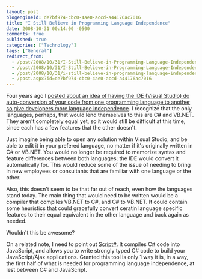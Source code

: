 ```yaml
---
layout: post
blogengineid: de7bf974-cbc0-4ae0-accd-a44176ac7016
title: "I Still Believe in Programming Language Independence"
date: 2008-10-31 00:14:00 -0500
comments: true
published: true
categories: ["Technology"]
tags: ["General"]
redirect_from: 
  - /post/2008/10/31/I-Still-Believe-in-Programming-Language-Independence.aspx
  - /post/2008/10/31/I-Still-Believe-in-Programming-Language-Independence
  - /post/2008/10/31/i-still-believe-in-programming-language-independence
  - /post.aspx?id=de7bf974-cbc0-4ae0-accd-a44176ac7016
---
```

<!-- more -->


Four years ago I <a href="/post.aspx?id=14bcf749-3fb3-446f-96ca-01b9e123efc0">posted about an idea of having the IDE (Visual Studio) do auto-conversion of your code from one programming language to another so give developers more language independence</a>. I recognize that the only languages, perhaps, that would lend themselves to this are C# and VB.NET. They aren&#39;t completely equal yet, so it would still be difficult at this time, since each has a few features that the other doesn&#39;t.



Just imagine being able to open any solution within Visual Studio, and be able to edit it in your prefered language, no matter if it&#39;s originally written in C# or VB.NET. You would no longer be required to memorize syntax and feature differences between both languages; the IDE would convert it automatically for. This would reduce some of the issue of needing to bring in new employees or consultants that are familiar with one language or the other.



Also, this doesn&#39;t seem to be that far out of reach, even how the languages stand today. The main thing that would need to be written would be a compiler that compiles VB.NET to C#, and C# to VB.NET. It could contain some heuristics that could gracefully convert ceratin language specific features to their equal equivalent in the other language and back again as needed. 



Wouldn&#39;t this be awesome?



On a related note, I need to point out <a href="http://projects.nikhilk.net/ScriptSharp/">Script#</a>. It compiles C# code into JavaScript, and allows you to write strongly typed C# code to build your JavaScript/Ajax applications. Granted this tool is only 1 way it is, in a way, the first half of what is needed for programming language independence, at lest between C# and JavaScript.

